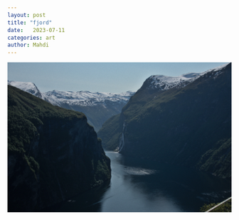 ```yaml
---
layout: post
title: "fjord"
date:   2023-07-11
categories: art
author: Mahdi
---
```


![fjord](/img/arts/norway-2023/fjord.jpg)
